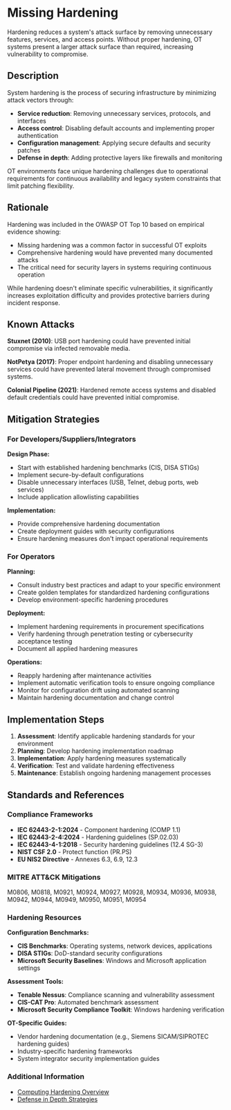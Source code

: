 # Missing Hardening

Hardening reduces a system's attack surface by removing unnecessary features, services, and access points. Without proper hardening, OT systems present a larger attack surface than required, increasing vulnerability to compromise.

## Description

System hardening is the process of securing infrastructure by minimizing attack vectors through:

- **Service reduction**: Removing unnecessary services, protocols, and interfaces
- **Access control**: Disabling default accounts and implementing proper authentication
- **Configuration management**: Applying secure defaults and security patches
- **Defense in depth**: Adding protective layers like firewalls and monitoring

OT environments face unique hardening challenges due to operational requirements for continuous availability and legacy system constraints that limit patching flexibility.

## Rationale

Hardening was included in the OWASP OT Top 10 based on empirical evidence showing:

- Missing hardening was a common factor in successful OT exploits
- Comprehensive hardening would have prevented many documented attacks
- The critical need for security layers in systems requiring continuous operation

While hardening doesn't eliminate specific vulnerabilities, it significantly increases exploitation difficulty and provides protective barriers during incident response.

## Known Attacks

**Stuxnet (2010)**: USB port hardening could have prevented initial compromise via infected removable media.

**NotPetya (2017)**: Proper endpoint hardening and disabling unnecessary services could have prevented lateral movement through compromised systems.

**Colonial Pipeline (2021)**: Hardened remote access systems and disabled default credentials could have prevented initial compromise.

## Mitigation Strategies

### For Developers/Suppliers/Integrators

**Design Phase:**
- Start with established hardening benchmarks (CIS, DISA STIGs)
- Implement secure-by-default configurations
- Disable unnecessary interfaces (USB, Telnet, debug ports, web services)
- Include application allowlisting capabilities

**Implementation:**
- Provide comprehensive hardening documentation
- Create deployment guides with security configurations
- Ensure hardening measures don't impact operational requirements

### For Operators

**Planning:**
- Consult industry best practices and adapt to your specific environment
- Create golden templates for standardized hardening configurations
- Develop environment-specific hardening procedures

**Deployment:**
- Implement hardening requirements in procurement specifications
- Verify hardening through penetration testing or cybersecurity acceptance testing
- Document all applied hardening measures

**Operations:**
- Reapply hardening after maintenance activities
- Implement automatic verification tools to ensure ongoing compliance
- Monitor for configuration drift using automated scanning
- Maintain hardening documentation and change control

## Implementation Steps

1. **Assessment**: Identify applicable hardening standards for your environment
2. **Planning**: Develop hardening implementation roadmap
3. **Implementation**: Apply hardening measures systematically
4. **Verification**: Test and validate hardening effectiveness
5. **Maintenance**: Establish ongoing hardening management processes

## Standards and References

### Compliance Frameworks
- **IEC 62443-2-1:2024** - Component hardening (COMP 1.1)
- **IEC 62443-2-4:2024** - Hardening guidelines (SP.02.03)
- **IEC 62443-4-1:2018** - Security hardening guidelines (12.4 SG-3)
- **NIST CSF 2.0** - Protect function (PR.PS)
- **EU NIS2 Directive** - Annexes 6.3, 6.9, 12.3

### MITRE ATT&CK Mitigations
M0806, M0818, M0921, M0924, M0927, M0928, M0934, M0936, M0938, M0942, M0944, M0949, M0950, M0951, M0954

### Hardening Resources

**Configuration Benchmarks:**
- **CIS Benchmarks**: Operating systems, network devices, applications
- **DISA STIGs**: DoD-standard security configurations
- **Microsoft Security Baselines**: Windows and Microsoft application settings

**Assessment Tools:**
- **Tenable Nessus**: Compliance scanning and vulnerability assessment
- **CIS-CAT Pro**: Automated benchmark assessment
- **Microsoft Security Compliance Toolkit**: Windows hardening verification

**OT-Specific Guides:**
- Vendor hardening documentation (e.g., Siemens SICAM/SIPROTEC hardening guides)
- Industry-specific hardening frameworks
- System integrator security implementation guides

### Additional Information
- [Computing Hardening Overview](https://en.wikipedia.org/wiki/Hardening_(computing))
- [Defense in Depth Strategies](https://en.wikipedia.org/wiki/Defense_in_depth_(computing))
